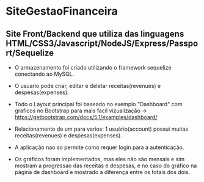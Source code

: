 # SiteGestaoFinanceira

## Site Front/Backend que utiliza das linguagens HTML/CSS3/Javascript/NodeJS/Express/Passport/Sequelize

- O armazenamento foi criado utilizando o framework sequelize conectando ao MySQL.

- O usuario pode criar, editar e deletar receitas(revenues) e despesas(expenses).

- Todo o Layout principal foi baseado no exemplo "Dashboard" com graficos no Bootstrap para mais facil vizualização -> https://getbootstrap.com/docs/5.1/examples/dashboard/

- Relacionamento de um para varios: 1 usuário(account) possui muitas receitas(revenues) e despesas(expenses).

- A aplicação nao so permite como requer login para a autenticação.

- Os gráficos foram implementados, mas eles não são mensais e sim mostram a progressao das receitas e despesas, e 
no caso do gráfico na página de dashboard e mostrado a diferença entre os totais dos dois.
